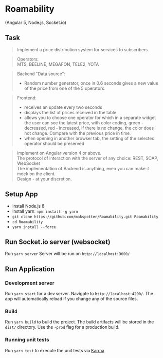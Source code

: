 # Roamability
(Angular 5, Node.js, Socket.io)

## Task
>Implement a price distribution system for services to subscribers.<br>

>Operators:<br>
MTS, BEELINE, MEGAFON, TELE2, YOTA

>Backend "Data source":
>- Random number generator, once in 0.6 seconds gives a new value of the price from one of the 5 operators.

>Frontend:
>- receives an update every two seconds
>- displays the list of prices received in the table
>- allows you to choose one operator for which in a separate widget the user can see the latest price, with color coding, green - decreased, red - increased, if there is no change, the color does not change. Compare with the previous price in time.
>- when opening in another browser tab, the setting of the selected operator should be preserved

>Implement on Angular version 4 or above.<br>
>The protocol of interaction with the server of any choice: REST, SOAP, WebSocket<br>
>The implementation of Backend is anything, even you can make it mock on the client.<br>
>Design - at your discretion.

## Setup App
* Install Node.js 8
* Install yarn: `npm install -g yarn`
* `git clone https://github.com/makspotter/Roamability.git Roamability`
* `cd Roamability`
* `yarn install --force`

## Run Socket.io server (websocket)
Run `yarn server`
Server will be run on `http://localhost:3000/`

## Run Application
### Development server
Run `yarn start` for a dev server. Navigate to `http://localhost:4200/`. The app will automatically reload if you change any of the source files.

### Build
Run `yarn build` to build the project. The build artifacts will be stored in the `dist/` directory. Use the `-prod` flag for a production build.

### Running unit tests
Run `yarn test` to execute the unit tests via [Karma](https://karma-runner.github.io).
